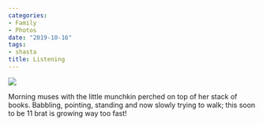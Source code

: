```yaml
---
categories:
- Family
- Photos
date: "2019-10-16"
tags:
- shasta
title: Listening
---
```


![](images/20191017_040638-1200x1200.jpg)

Morning muses with the little munchkin perched on top of her stack of books. Babbling, pointing, standing and now slowly trying to walk; this soon to be 11 brat is growing way too fast!
